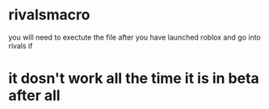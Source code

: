 # rivalsmacro
you will need to exectute the file after you have launched roblox and go into rivals if 
# it dosn't work all the time it is in beta after all
